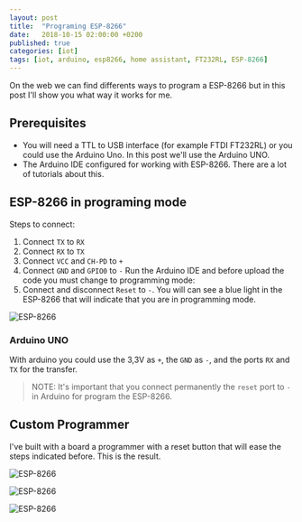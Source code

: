 ```yaml
---
layout: post
title:  "Programing ESP-8266"
date:   2018-10-15 02:00:00 +0200
published: true
categories: [iot]
tags: [iot, arduino, esp8266, home assistant, FT232RL, ESP-8266]
---
```


On the web we can find differents ways to program a ESP-8266 but in this post I'll show you what way it works for me.

## Prerequisites

* You will need a TTL to USB interface (for example FTDI FT232RL) or you could use the Arduino Uno. In this post we'll use the Arduino UNO.
* The Arduino IDE configured for working with ESP-8266. There are a lot of tutorials about this. 

## ESP-8266 in programing mode

Steps to connect:

1. Connect `TX` to `RX`
2. Connect `RX` to `TX`
3. Connect `VCC` and `CH-PD` to `+`
4. Connect `GND` and `GPIO0` to `-`
Run the Arduino IDE and before upload the code you must change to programming mode:
5. Connect and disconnect `Reset` to `-`. You will can see a blue light in the ESP-8266 that will indicate that you are in programming mode.

![ESP-8266](https://raw.githubusercontent.com/frandorado/frandorado.github.io/master/static/img/_posts/esp8266_programming.png "ESP-8266")

### Arduino UNO

With arduino you could use the 3,3V as `+`, the `GND` as `-`, and the ports `RX` and `TX` for the transfer.

> NOTE: It's important that you connect permanently the `reset` port to `-` in Arduino for program the ESP-8266.

## Custom Programmer

I've built with a board a programmer with a reset button that will ease the steps indicated before. This is the result.

![ESP-8266](https://raw.githubusercontent.com/frandorado/frandorado.github.io/master/static/img/_posts/esp8266_1.jpg "ESP-8266")

![ESP-8266](https://raw.githubusercontent.com/frandorado/frandorado.github.io/master/static/img/_posts/esp8266_2.jpg "ESP-8266")

![ESP-8266](https://raw.githubusercontent.com/frandorado/frandorado.github.io/master/static/img/_posts/esp8266_3.jpg "ESP-8266")


